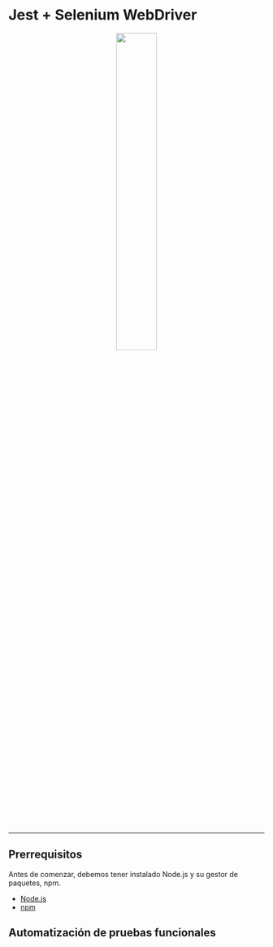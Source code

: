 # Jest + Selenium WebDriver

<p align="center"><img width="40%" src="logo/pytorch_logo_2018.svg" /></p>

--------------------------------------------------------------------------------

## Prerrequisitos

Antes de comenzar, debemos tener instalado Node.js y su gestor de paquetes, npm.
- [Node.js](https://nodejs.org/es/)
- [npm](https://docs.npmjs.com/downloading-and-installing-node-js-and-npm)

## Automatización de pruebas funcionales

